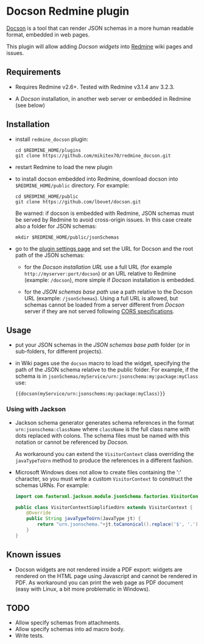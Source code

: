 # Docson Redmine plugin

[Docson](https://github.com/lbovet/docson) is a tool that can render JSON schemas in a more human readable format, embedded in web pages.

This plugin will allow adding *Docson widgets* into [Redmine](http://www.redmine.org/) wiki pages and issues.

## Requirements

- Requires Redmine v2.6+. Tested with Redmine v3.1.4 anv 3.2.3.

- A *Docson* installation, in another web server or embedded in Redmine (see below)

## Installation

- install `redmine_docson` plugin:

  ```
  cd $REDMINE_HOME/plugins
  git clone https://github.com/mikitex70/redmine_docson.git
  ```

- restart Redmine to load the new plugin

- to install docson embedded into Redmine, download docson into `$REDMINE_HOME/public` directory. For example:

  ```
  cd $REDMINE_HOME/public
  git clone https://github.com/lbovet/docson.git
  ```
 
  Be warned: if docson is embedded with Redmine, JSON schemas must be served by Redmine to avoid cross-origin issues. In this case create also a folder for JSON schemas:
 
  ```
  mkdir $REDMINE_HOME/public/jsonSchemas
  ```

- go to the [plugin settings page](http://localhost:3000/settings/plugin/redmine_docson) and set the URL for Docson and the root path of the JSON schemas:

  * for the *Docson installation URL* use a full URL (for example `http://myserver:port/docson`) or an URL relative to Redmine (example: `/docson`), more simple if *Docson* installation is embedded.

  * for the *JSON schemas base path* use a path relative to the Docson URL (example: `/jsonSchemas`). Using a full URL is allowed, but schemas cannot be loaded from a server different from *Docson* server if they are not served following [CORS specifications](https://en.wikipedia.org/wiki/Cross-origin_resource_sharing).

## Usage

- put your JSON schemas in the *JSON schemas base path* folder (or in sub-folders, for different projects).

- in Wiki pages use the `docson` macro to load the widget, specifying the path of the JSON schema relative to the public folder. For example, if the schema is in `jsonSchemas/myService/urn:jsonschema:my:package:myClass` use:

  ```
  {{docson(myService/urn:jsonschems:my:package:myClass)}}
  ```

### Using with Jackson

- Jackson schema generator generates schema references in the format `urn:jsonschema:className` where `className` is the full class name with dots replaced with colons. The schema files must be named with this notation or cannot be referenced by *Docson*.

  As workaround you can extend the `VisitorContext` class overriding the `javaTypeToUrn` method to produce the references in a different fashion.

- Microsoft Windows does not allow to create files containing the ':' character, so you must write a custom `VisitorContext` to construct the schemas URNs. For example:

  ```java
  import com.fasterxml.jackson.module.jsonSchema.factories.VisitorContext;

  public class VisitorContextSimplifiedUrn extends VisitorContext {
      @Override
      public String javaTypeToUrn(JavaType jt) {
          return "urn.jsonschema."+jt.toCanonical().replace('$', '.');
      }
  }
  ```

## Known issues

- Docson widgets are not rendered inside a PDF export: widgets are rendered on the HTML page using Javascript and cannot be rendered in PDF. As workaround you can print the web page as PDF document (easy with Linux, a bit more problematic in Windows).

## TODO

- Allow specify schemas from attachments.
- Allow specify schemas into ad macro body.
- Write tests.

